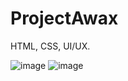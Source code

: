 # ProjectAwax
HTML, CSS, UI/UX.

![image](https://user-images.githubusercontent.com/47525873/160048840-03388695-415c-46ec-8a24-a1769a989451.png)
![image](https://user-images.githubusercontent.com/47525873/160460539-dc2fa877-da1e-4d38-a397-23e11485c992.png)


